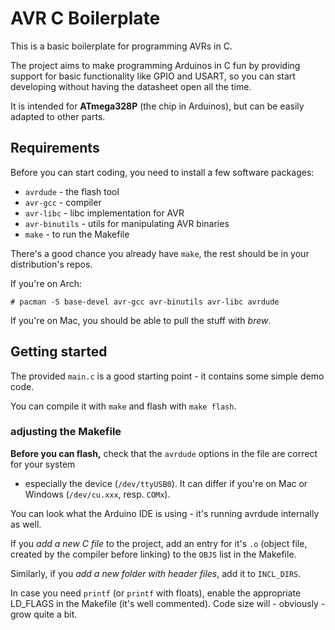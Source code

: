 # AVR C Boilerplate

This is a basic boilerplate for programming AVRs in C.

The project aims to make programming Arduinos in C fun by
providing support for basic functionality like GPIO and USART,
so you can start developing without having the datasheet open
all the time.

It is intended for **ATmega328P** (the chip in Arduinos),
but can be easily adapted to other parts.

## Requirements

Before you can start coding, you need to install a few software packages:

- `avrdude` - the flash tool
- `avr-gcc` - compiler
- `avr-libc` - libc implementation for AVR
- `avr-binutils` - utils for manipulating AVR binaries
- `make` - to run the Makefile

There's a good chance you already have `make`, the rest should be in your
distribution's repos.

If you're on Arch:

```
# pacman -S base-devel avr-gcc avr-binutils avr-libc avrdude
```

If you're on Mac, you should be able to pull the stuff with *brew*.

## Getting started

The provided `main.c` is a good starting point - it contains some simple demo code.

You can compile it with `make` and flash with `make flash`.

### adjusting the Makefile

**Before you can flash,** check that the `avrdude` options in the file are correct for your system
- especially the device (`/dev/ttyUSB0`). It can differ if you're on Mac or Windows (`/dev/cu.xxx`, resp. `COMx`).

You can look what the Arduino IDE is using - it's running avrdude internally as well.

If you *add a new C file* to the project, add an entry for it's `.o` (object file,
created by the compiler before linking) to the `OBJS` list in the Makefile.

Similarly, if you *add a new folder with header files*, add it to `INCL_DIRS`.

In case you need `printf` (or `printf` with floats), enable the appropriate LD_FLAGS in the Makefile (it's well
commented). Code size will - obviously - grow quite a bit.
